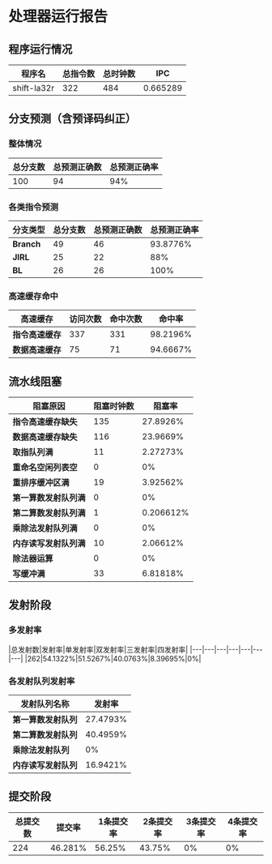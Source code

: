 # 处理器运行报告
## 程序运行情况
|程序名|总指令数|总时钟数|IPC|
|---|---|---|---|
|shift-la32r|322|484|0.665289|

## 分支预测（含预译码纠正）
### 整体情况
|总分支数|总预测正确数|总预测正确率|
|---|---|---|
|100|94|94%|

### 各类指令预测
|分支类型|总分支数|总预测正确数|总预测正确率|
|---|---|---|---|
|**Branch**| 49 | 46 | 93.8776%|
|**JIRL**| 25 | 22 | 88%|
|**BL**| 26 | 26 | 100%|

### 高速缓存命中
|高速缓存|访问次数|命中次数|命中率|
|---|---|---|---|
|**指令高速缓存**| 337 | 331 | 98.2196%|
|**数据高速缓存**| 75 | 71 | 94.6667%|
## 流水线阻塞
|阻塞原因|阻塞时钟数|阻塞率|
|---|---|---|
|**指令高速缓存缺失**| 135 | 27.8926%|
|**数据高速缓存缺失**| 116 | 23.9669%|
|**取指队列满**| 11 | 2.27273%|
|**重命名空闲列表空**|0 | 0%|
|**重排序缓冲区满**|19 | 3.92562%|
|**第一算数发射队列满**|0 | 0%|
|**第二算数发射队列满**|1 | 0.206612%|
|**乘除法发射队列满**|0 | 0%|
|**内存读写发射队列满**|10 | 2.06612%|
|**除法器运算**|0 | 0%|
|**写缓冲满**|33 | 6.81818%|

## 发射阶段
### 多发射率
|总发射数|发射率|单发射率|双发射率|三发射率|四发射率|
|---|---|---|---|---|---|---|
|262|54.1322%|51.5267%|40.0763%|8.39695%|0%|

### 各发射队列发射率
|发射队列名称|发射率|
|---|---|
|**第一算数发射队列**|27.4793%|
|**第二算数发射队列**|40.4959%|
|**乘除法发射队列**|0%|
|**内存读写发射队列**|16.9421%|

## 提交阶段
|总提交数|提交率|1条提交率|2条提交率|3条提交率|4条提交率|
|---|---|---|---|---|---|
|224|46.281%|56.25%|43.75%|0%|0%|
